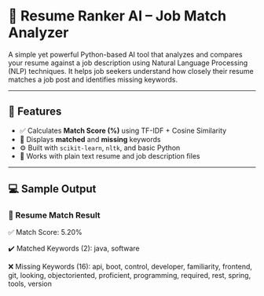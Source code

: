 # 🧠 Resume Ranker AI – Job Match Analyzer

A simple yet powerful Python-based AI tool that analyzes and compares your resume against a job description using Natural Language Processing (NLP) techniques. It helps job seekers understand how closely their resume matches a job post and identifies missing keywords.

---

## 🚀 Features

- ✅ Calculates **Match Score (%)** using TF-IDF + Cosine Similarity
- 🧩 Displays **matched** and **missing** keywords
- ⚙️ Built with `scikit-learn`, `nltk`, and basic Python
- 📄 Works with plain text resume and job description files

---

## 💻 Sample Output

### 🧠 Resume Match Result

✅ Match Score: 5.20%

✔️ Matched Keywords (2):
java, software

❌ Missing Keywords (16):
api, boot, control, developer, familiarity, frontend, git, looking, objectoriented, proficient, programming, required, rest, spring, tools, version

